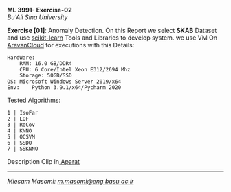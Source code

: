 
**ML 3991- Exercise-02**  
  *Bu'Ali Sina University* 
  
**Exercise [01]**: Anomaly Detection. 
  On this Report we select **SKAB** Dataset and use [scikit-learn](https://scikit-learn.org/stable/) Tools and Libraries to develop system.
  we use VM On [AravanCloud](arvancloud.com) for executions with this Details:

    HardWare:
    	RAM: 16.0 GB/DDR4
    	CPU: 6 Core/Intel Xeon E312/2694 Mhz
    	Storage: 50GB/SSD
    OS:	Microsoft Windows Server 2019/x64
    Env:	Python 3.9.1/x64/Pycharm 2020 

Tested Algorithms:

    1 | IsoFar
	2 | LOF
	3 | RoCov
	4 | KNNO
	5 | OCSVM
	6 | SSDO
	7 | SSKNNO
Description Clip in[ Aparat](https://aparat.com/v/gXR9K)

  ----------------

*Miesam Masomi: m.masomi@eng.basu.ac.ir*

